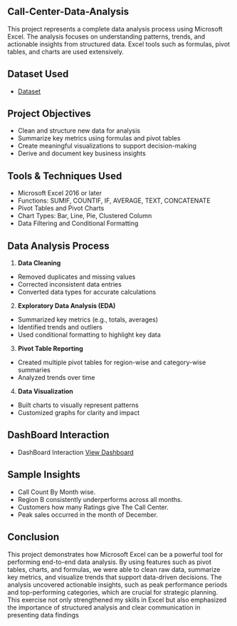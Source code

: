 ## Call-Center-Data-Analysis
This project represents a complete data analysis process using Microsoft Excel. The analysis focuses on understanding patterns, trends, and actionable insights from structured data. Excel tools such as formulas, pivot tables, and charts are used extensively.
## Dataset Used
- <a href="https://github.com/Nandha1604/Call-Center-Data-Analysis-Dashboard/blob/main/call%20center%20Data.xlsx">Dataset</a>
## Project Objectives
- Clean and structure new data for analysis
- Summarize key metrics using formulas and pivot tables
- Create meaningful visualizations to support decision-making
- Derive and document key business insights
## Tools & Techniques Used
- Microsoft Excel 2016 or later
- Functions: SUMIF, COUNTIF, IF, AVERAGE, TEXT, CONCATENATE
- Pivot Tables and Pivot Charts
- Chart Types: Bar, Line, Pie, Clustered Column
- Data Filtering and Conditional Formatting
## Data Analysis Process
1. **Data Cleaning**
- Removed duplicates and missing values
- Corrected inconsistent data entries
- Converted data types for accurate calculations
2. **Exploratory Data Analysis (EDA)**
- Summarized key metrics (e.g., totals, averages)
- Identified trends and outliers
- Used conditional formatting to highlight key data
3. **Pivot Table Reporting**
- Created multiple pivot tables for region-wise and category-wise summaries
- Analyzed trends over time
4. **Data Visualization**
- Built charts to visually represent patterns
- Customized graphs for clarity and impact
## DashBoard Interaction
- DashBoard Interaction <a href="https://github.com/Nandha1604/Call-Center-Data-Analysis-Dashboard/blob/main/Dashboard.png">View Dashboard</a>
## Sample Insights
- Call Count By Month wise.
- Region B consistently underperforms across all months.
- Customers how many Ratings give The Call Center.
- Peak sales occurred in the month of December.
## Conclusion
This project demonstrates how Microsoft Excel can be a powerful tool for performing end-to-end data analysis. By using features such as pivot tables, charts, and formulas, we were able to clean raw data, summarize key metrics, and visualize trends that support data-driven decisions. The analysis uncovered actionable insights, such as peak performance periods and top-performing categories, which are crucial for strategic planning. This exercise not only strengthened my skills in Excel but also emphasized the importance of structured analysis and clear communication in presenting data findings





